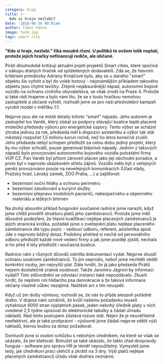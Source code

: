 ```yaml
---
category: blog
title: >-
  Kdo si hraje nezlobí?
date: '2018-08-30 00:01am'
author: Tibor Vansa
image: tank.jpg
tags: smart city
---
```


<b> "Kdo si hraje, nezlobí." říká moudré rčení. U politiků to ovšem tolik neplatí, protože jejich hračky nefinancují
rodiče, ale občané. </b>

Piráti dlouhodobě kritizují aktuální pojetí projektů Smart cities, které spočívá v nákupu
drahých hraček od spřátelených dodavatelů. Zdá se, že hlavním kritériem primátorky Adriany Krnáčové bylo,
aby se u daného "smart" objektu šlo vyfotit a byl do voleb hotový - nejznámějším příkladem takového objektu jsou chytré
lavičky. Zřejmě nejabsurdnější nápad, autonomní bojové vozidlo na ochranu
civilního obyvatelstva, se však zrodil na Praze 4. Protože si také rádi hrajeme a bylo
nám líto, že se s touto hračkou nemohou zastupitelé a občané vyfotit, rozhodli jsme se pro
naši předvolební kampaň vyrobit model v měřítku 1:1. 

Nejprve jsou ale na místě detaily tohoto “smart” nápadu. 
Jeho autorem je zastupitel Ivo Vaněk, který získal za podpory stávající koalice teplé placené
místečko předsedy výboru pro energetické úspory. Tento výbor se scházel zhruba jednou za rok,
předseda měl k dispozici asistentku a výbor tak stál městský rozpočet 1,5 milionu korun ročně, než
ho letos konečně zrušili. Jeho předseda nebyl schopen předložit za celou dobu jediný
projekt, který by mu výbor schválil, pouze generoval bláznivé nápady. Jedním z takových nápadů
bylo provozování autonomního bojového vozidla polostátní firmy
VOP CZ. Pan Vaněk byl přitom zároveň placen jako její obchodní poradce, a proto byl v naprosto
ukázkovém střetu zájmů. Vozidlo mělo být z veřejných peněz provozováno pouze na
neveřejných komunikacích (Úřad vlády, Pražský hrad, Lánský zámek, ZOO Praha, ...) a zajišťovat:
 - bezemisní noční hlídky a ochranu perimetru
 - bezemisní zásobování a kurýrní služby
 - bezemisní přepravu imobilních pacientů, nebezpečného a objemného materiálu a těžkých břemen

Na druhý absurdní příklad fungování současné radnice jsme narazili, když
jsme chtěli prověřit strukturu platů jeho zaměstnanců. Protože jsme měli důvodné podezření,
že hlavní kvalifikací nejlépe placených zaměstnanců je jejich stranická knížka, požádali jsme
o zveřejnění platu nejlépe placeného zaměstnance dle typu pozic - vedoucí odboru, referent,
asistentka apod. Jde o naprosto běžný dotaz. Podobný přehled si nechá od personálního odboru
předložit každé nové vedení firmy a jak jsme později zjistili, nechala si ho před 4 lety
předložit i současná koalice.

Radnice nám z různých důvodů odmítla dokumentaci vydat.
Nejprve zkusili ochranu soukromí zaměstnanců. To jim neprošlo, neboť jsme
nechtěli vědět konkrétní osoby, jen nejvyšší plat. Dále tvrdili, že já jako předseda Pirátů
nejsem dostatečně známá osobnost. Takže Jaromíru Jágrovi by informaci vydali? Toto
zdůvodnění se odvolací instanci také nepozdávalo. Zkusili tvrdit, že neplním roli hlídacího
psa demokracie a že taková informace občany vlastně vůbec nezajímá. Naštěstí ani s tím neuspěli. 

Když už jim došly výmluvy, rozhodli se, že nás to přijde alespoň pořádně
draho. V dopise nám oznámili, že kvůli našemu požadavku museli vytisknout 4000 stran výplatních pásek,
jeden nebohý úředník platy v nich uvedené 2,5 týdne opisoval do elektronické tabulky a žádali úhradu nákladů. 
Nad tímto postupem zůstává rozum stát. Nejen že je neuvěřitelně
neefektivní, ale je také protiprávní - výslovně jsme žádali nejprve sdělit výši nákladů,
kterou budou za dotaz požadovat. 

Domluvili jsme si osobní schůzku s nebohým úředníkem, na které se však se ukázalo, že jen blafovali. 
Bohužel se také ukázalo, že takto úřad doopravdy funguje - software pro správu HR je téměř nepoužitelný. 
Vymysleli jsme tedy, jak úředníkovi práci ulehčit a zkrátit na 3 dny. 
Výši platů nejlépe placených zaměstnanců úřadu však dodnes neznáme.

